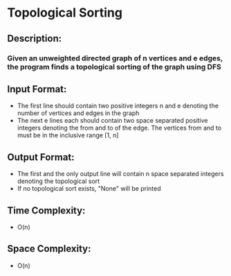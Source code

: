 # Topological Sorting
## Description:
### Given an unweighted directed graph of n vertices and e edges, the program finds a topological sorting of the graph using DFS
## Input Format:
* The first line should contain two positive integers n and e denoting the number of vertices and edges in the graph
* The next e lines each should contain two space separated positive integers denoting the from and to of the edge. The vertices from and to must be in the inclusive range [1, n]
## Output Format:
* The first and the only output line will contain n space separated integers denoting the topological sort
* If no topological sort exists, "None" will be printed
## Time Complexity: 
* O(n)
## Space Complexity: 
* O(n)